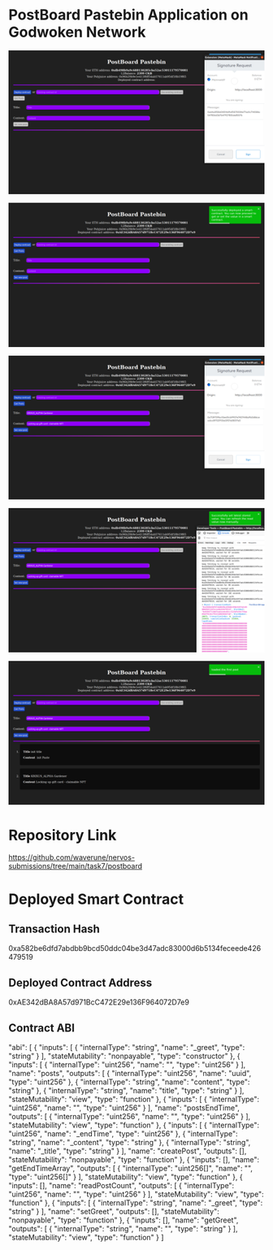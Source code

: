 <!-- @format -->

# PostBoard Pastebin Application on Godwoken Network

![image](2.png)

![image](3.png)

![image](4.png)

![image](5.png)

![image](6.png)

# Repository Link

https://github.com/waverune/nervos-submissions/tree/main/task7/postboard

# Deployed Smart Contract

## Transaction Hash

0xa582be6dfd7abdbb9bcd50ddc04be3d47adc83000d6b5134feceede426479519

## Deployed Contract Address

0xAE342dBA8A57d971BcC472E29e136F964072D7e9

## Contract ABI

"abi": [
{
"inputs": [
{
"internalType": "string",
"name": "_greet",
"type": "string"
}
],
"stateMutability": "nonpayable",
"type": "constructor"
},
{
"inputs": [
{
"internalType": "uint256",
"name": "",
"type": "uint256"
}
],
"name": "posts",
"outputs": [
{
"internalType": "uint256",
"name": "uuid",
"type": "uint256"
},
{
"internalType": "string",
"name": "content",
"type": "string"
},
{
"internalType": "string",
"name": "title",
"type": "string"
}
],
"stateMutability": "view",
"type": "function"
},
{
"inputs": [
{
"internalType": "uint256",
"name": "",
"type": "uint256"
}
],
"name": "postsEndTime",
"outputs": [
{
"internalType": "uint256",
"name": "",
"type": "uint256"
}
],
"stateMutability": "view",
"type": "function"
},
{
"inputs": [
{
"internalType": "uint256",
"name": "_endTime",
"type": "uint256"
},
{
"internalType": "string",
"name": "_content",
"type": "string"
},
{
"internalType": "string",
"name": "_title",
"type": "string"
}
],
"name": "createPost",
"outputs": [],
"stateMutability": "nonpayable",
"type": "function"
},
{
"inputs": [],
"name": "getEndTimeArray",
"outputs": [
{
"internalType": "uint256[]",
"name": "",
"type": "uint256[]"
}
],
"stateMutability": "view",
"type": "function"
},
{
"inputs": [],
"name": "readPostCount",
"outputs": [
{
"internalType": "uint256",
"name": "",
"type": "uint256"
}
],
"stateMutability": "view",
"type": "function"
},
{
"inputs": [
{
"internalType": "string",
"name": "_greet",
"type": "string"
}
],
"name": "setGreet",
"outputs": [],
"stateMutability": "nonpayable",
"type": "function"
},
{
"inputs": [],
"name": "getGreet",
"outputs": [
{
"internalType": "string",
"name": "",
"type": "string"
}
],
"stateMutability": "view",
"type": "function"
}
]
